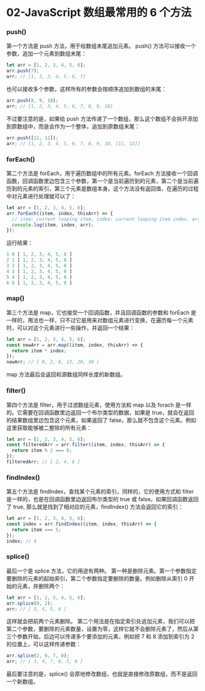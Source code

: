 # 02-JavaScript 数组最常用的 6 个方法

### push()

第一个方法是 push 方法，用于给数组末尾追加元素。 push() 方法可以接收一个参数，追加一个元素到数组末尾：

```javascript
let arr = [1, 2, 3, 4, 5, 6];
arr.push(7);
arr; // [1, 2, 3, 4, 5, 6, 7]
```

也可以接收多个参数，这样所有的参数会按顺序追加到数组的末尾：

```javascript
arr.push(8, 9, 10);
arr; // [1, 2, 3, 4, 5, 6, 7, 8, 9, 10]
```

不过要注意的是，如果给 push 方法传递了一个数组，那么这个数组不会拆开添加到原数组中，而是会作为一个整体，追加到原数组末尾：

```javascript
arr.push([11, 12]);
arr; // [1, 2, 3, 4, 5, 6, 7, 8, 9, 10, [11, 12]]
```

### forEach()

第二个方法是 forEach，用于遍历数组中的所有元素。forEach 方法接收一个回调函数，回调函数里边包含三个参数，第一个是当前遍历到的元素，第二个是当前遍历到的元素的索引，第三个元素是数组本身。这个方法没有返回值，在遍历的过程中对元素进行处理就可以了：

```javascript
let arr = [1, 2, 3, 4, 5, 6];
arr.forEach((item, index, thisArr) => {
  // item: current looping item, index: current looping item index, arr: array itself
  console.log(item, index, arr);
});
```

运行结果：

```javascript
1 0 [ 1, 2, 3, 4, 5, 6 ]
2 1 [ 1, 2, 3, 4, 5, 6 ]
3 2 [ 1, 2, 3, 4, 5, 6 ]
4 3 [ 1, 2, 3, 4, 5, 6 ]
5 4 [ 1, 2, 3, 4, 5, 6 ]
6 5 [ 1, 2, 3, 4, 5, 6 ]
```

### map()

第三个方法是 map，它也接受一个回调函数，并且回调函数的参数和 forEach 是一样的，用法也一样，只不过它是用来对数组元素进行变换，在遍历每一个元素时，可以对这个元素进行一些操作，并返回一个结果：

```javascript
let arr = [1, 2, 3, 4, 5, 6];
const newArr = arr.map((item, index, thisArr) => {
  return item * index;
});
newArr; // [ 0, 2, 6, 12, 20, 30 ]
```

map 方法最后会返回和源数组同样长度的新数组。

### filter()

第四个方法是 filter，用于过滤数组元素，使用方法和 map 以及 forach 是一样的。它需要在回调函数里边返回一个布尔类型的数据，如果是 true，就会在返回的结果数组里边包含这个元素，如果返回了 false，那么就不包含这个元素。例如这里获取能够被二整除的所有元素：

```javascript
let arr = [1, 2, 3, 4, 5, 6];
const filteredArr = arr.filter((item, index, thisArr) => {
  return item % 2 === 0;
});
filteredArr; // [ 2, 4, 6 ]
```

### findIndex()

第五个方法是 findIndex，查找某个元素的索引，同样的，它的使用方式和 filter 是一样的，也是在回调函数里边返回布尔类型的 true 或 false。如果回调函数返回了 true, 那么就是找到了相对应的元素，findIndex() 方法会返回它的索引：

```javascript
let arr = [1, 2, 3, 4, 5, 6];
const index = arr.findIndex((item, index, thisArr) => {
  return item === 5;
});
index; // 4
```

### splice()

最后一个是 splice 方法，它的用途有两种。 第一种是删除元素。第一个参数指定要删除的元素的起始索引，第二个参数指定要删除的数量。例如删除从索引 0 开始的元素，并删除两个：

```javascript
let arr = [1, 2, 3, 4, 5, 6];
arr.splice(0, 2);
arr; // [ 3, 4, 5, 6 ]
```

这样就会把前两个元素删除。 第二个用法是在指定索引处追加元素，我们可以把第二个参数，要删除的元素数量，设置为零，这样它就不会删除元素了，然后从第三个参数开始，后边可以传递多个要添加的元素，例如把 7 和 8 添加到索引为 2 的位置上，可以这样传递参数：

```javascript
arr.splice(2, 0, 7, 8);
arr; // [ 3, 4, 7, 8, 5, 6 ]
```

最后要注意的是，splice() 会原地修改数组，也就是直接修改原数组，而不是返回一个新数组。
